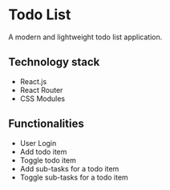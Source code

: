 # Todo List

A modern and lightweight todo list application.

## Technology stack

- React.js
- React Router
- CSS Modules

## Functionalities

- User Login
- Add todo item
- Toggle todo item
- Add sub-tasks for a todo item
- Toggle sub-tasks for a todo item
